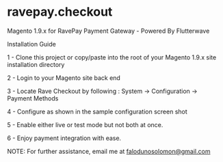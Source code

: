 # ravepay.checkout
Magento 1.9.x for RavePay Payment Gateway - Powered By Flutterwave

Installation Guide

1 - Clone this project or copy/paste into the root of your Magento 1.9.x site installation directory

2 - Login to your Magento site back end 

3 - Locate Rave Checkout by following : System -> Configuration -> Payment Methods

4 - Configure as shown in the sample configuration screen shot

5 - Enable either live or test mode but not both at once.

6 - Enjoy payment integration with ease.

NOTE: For further assistance, email me at falodunosolomon@gmail.com